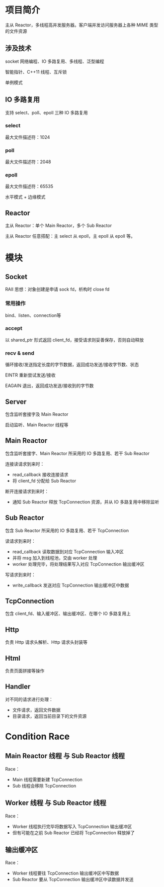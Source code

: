 # 项目简介
主从 Reactor，多线程高并发服务器。客户端并发访问服务器上各种 MIME 类型
的文件资源

## 涉及技术
socket 网络编程、IO 多路复用、多线程、泛型编程

智能指针、C++11 线程、互斥锁

单例模式

## IO 多路复用
支持 select、poll、epoll 三种 IO 多路复用

### select
最大文件描述符：1024

### poll
最大文件描述符：2048

### epoll
最大文件描述符：65535

水平模式 + 边缘模式

## Reactor
主从 Reactor：单个 Main Reactor，多个 Sub Reactor

主从 Reactor 任意搭配：主 select 从 epoll，主 epoll 从 epoll 等。

# 模块

## Socket
RAII 思想：对象创建是申请 sock fd，析构时 close fd

### 常用操作
bind、listen、connection等

### accept
以 shared_ptr 形式返回 client_fd，接受请求则妥善保存，否则自动释放

### recv & send
循环接收/发送指定长度的字节数据，返回成功发送/接收字节数、状态

EINTR 重新尝试发送/接收

EAGAIN 退出，返回成功发送/接收到的字节数

## Server

包含监听套接字及 Main Reactor

启动监听、Main Reactor 线程等

## Main Reactor
包含监听套接字、Main Reactor 所采用的 IO 多路复用、若干 Sub Reactor

连接读请求到来时：
- read_callback 接收连接请求
- 将 client_fd 分配给 Sub Reactor

断开连接请求到来时：
- 通知 Sub Reactor 释放 TcpConnection 资源，并从 IO 多路复用中移除监听


## Sub Reactor
包含 Sub Reactor 所采用的 IO 多路复用、若干 TcpConnection

读请求到来时：
- read_callback 读取数据到对应 TcpConnection 输入冲区
- 并将 msg 加入到线程池，交由 worker 处理
- worker 处理完毕，将处理结果写入对应 TcpConnection 输出缓冲区

写请求到来时：
- write_callback 发送对应 TcpConnection 输出缓冲区中数据

## TcpConnection
包含 client_fd、输入缓冲区、输出缓冲区、在哪个 IO 多路复用上

## Http

负责 Http 请求头解析、Http 请求头封装等

## Html

负责页面拼接等操作

## Handler

对不同的请求进行处理：
- 文件请求，返回文件数据
- 目录请求，返回当前目录下的文件资源

# Condition Race
## Main Reactor 线程 与 Sub Reactor 线程
Race：
- Main 线程需要新建 TcpConnection
- Sub 线程会移除 TcpConnection


## Worker 线程 与 Sub Reactor 线程

Race：
- Worker 线程执行完毕将数据写入 TcpConnection 输出缓冲区
- 但有可能在之前 Sub Reactor 已经将 TcpConnection 释放掉了


## 输出缓冲区

Race：
- Worker 线程要往 TcpConnection 输出缓冲区中写数据
- Sub Reactor 要从 TcpConnection 输出缓冲区中读数据并发送






